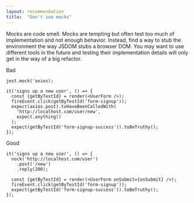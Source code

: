 ```yaml
---
layout: recommendation
title:  "Don't use mocks"
---
```

Mocks are code smell. Mocks are tempting but often test too much of
implementation and not enough behavior. Instead, find a way to stub the
environment the way JSDOM stubs a browser DOM. You may want to use different
tools in the future and testing their implementation details will only get in
the way of a big refactor.

Bad
```
jest.mock('axios);

it('signs up a new user', () => {
  const {getByTestId} = render(<UserForm />);
  fireEvent.click(getByTestId('form-signup'));
  expect(axios.post).toHaveBeenCalledWith(
    'http://localhost.com/user/new',
    expect.anything()
  );
  expect(getByTestId('form-signup-success')).toBeTruthy();
});
```

Good
```
it('signs up a new user', () => {
  nock('http://localhost.com/user')
    .post('/new')
    .reply(200);

  const {getByTestId} = render(<UserForm onSubmit={onSubmit} />);
  fireEvent.click(getByTestId('form-signup'));
  expect(getByTestId('form-signup-success')).toBeTruthy();
});
```
